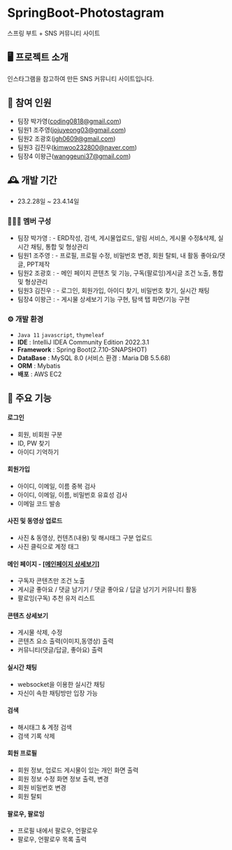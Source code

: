# SpringBoot-Photostagram
스프링 부트 + SNS 커뮤니티 사이트

## 🖥️  프로젝트 소개 
인스타그램을 참고하여 만든 SNS 커뮤니티 사이트입니다.
<br>
## 🧑‍ 참여 인원
 -  팀장 박가영(coding0818@gmail.com)
 - 팀원1 조주영(jojuyeong03@gmail.com)
 - 팀원2 조광호(jgh0609@gmail.com)
 - 팀원3 김진우(kimwoo232800@naver.com)
 - 팀장4 이왕근(wanggeuni37@gmail.com)
## 🕰️ 개발 기간
 - 23.2.28일 ~ 23.4.14일
 
### 🧑‍🤝‍🧑 멤버 구성
 -  팀장 박가영 : - ERD작성, 검색, 게시물업로드, 알림 서비스, 게시물 수정&삭제, 실시간 채팅, 통합 및 형상관리
 - 팀원1 조주영 : - 프로필, 프로필 수정, 비밀번호 변경, 회원 탈퇴, 내 활동 좋아요/댓글, PPT제작
 - 팀원2 조광호 : - 메인 페이지 콘텐츠 및 기능, 구독(팔로잉)게시글 조건 노출, 통합 및 형상관리
 - 팀원3 김진우 : - 로그인, 회원가입, 아이디 찾기, 비밀번호 찾기, 실시간 채팅
 - 팀장4 이왕근 : - 게시물 상세보기 기능 구현, 탐색 탭 화면/기능 구현

### ⚙️ 개발 환경
 - `Java 11` `javascript`, `thymeleaf`
 - **IDE** : IntelliJ IDEA Community Edition 2022.3.1
 - **Framework** : Spring Boot(2.7.10-SNAPSHOT)
 - **DataBase** : MySQL 8.0 (서비스 환경 : Maria DB 5.5.68)
 - **ORM** : Mybatis
 - **배포** : AWS EC2
## 📌 주요 기능
#### 로그인
 - 회원, 비회원 구분
 - ID, PW 찾기
 - 아이디 기억하기
#### 회원가입
 - 아이디, 이메일, 이름 중복 검사
 - 아이디, 이메일, 이름, 비밀번호 유효성 검사
 - 이메일 코드 발송
#### 사진 및 동영상 업로드
 - 사진 & 동영상, 컨텐츠(내용) 및 해시태그 구분 업로드
 - 사진 클릭으로 계정 태그
#### 메인 페이지 - [[메인페이지 상세보기]](https://github.com/JGwanghou/Photostagram_/wiki/%EA%B8%B0%EB%8A%A5%EC%86%8C%EA%B0%9C(%EB%A9%94%EC%9D%B8%ED%8E%98%EC%9D%B4%EC%A7%80))
 - 구독자 콘텐츠만 조건 노출 
 - 게시글 좋아요 / 댓글 남기기 / 댓글 좋아요 / 답글 남기기 커뮤니티 활동
 - 팔로잉(구독) 추천 유저 리스트
#### 콘텐츠 상세보기
 - 게시물 삭제, 수정
 - 콘텐츠 요소 출력(이미지,동영상) 출력
 - 커뮤니티(댓글/답글, 좋아요) 출력
#### 실시간 채팅
 - websocket을 이용한 실시간 채팅
 - 자신이 속한 채팅방만 입장 가능
#### 검색
 - 해시태그 & 계정 검색
 - 검색 기록 삭제
#### 회원 프로필
- 회원 정보, 업로드 게시물이 있는 개인 화면 출력
- 회원 정보 수정 화면 정보 출력, 변경
- 회원 비밀번호 변경
- 회원 탈퇴
#### 팔로우, 팔로잉
- 프로필 내에서 팔로우, 언팔로우
- 팔로우, 언팔로우 목록 출력
